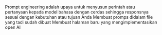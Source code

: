 Prompt engineering adalah upaya untuk menyusun perintah atau pertanyaan kepada model bahasa dengan cerdas sehingga responsnya sesuai dengan kebutuhan atau tujuan Anda
Membuat promps didalam file yang tadi sudah dibuat
Membuat halaman baru yang mengimplementasikan open AI